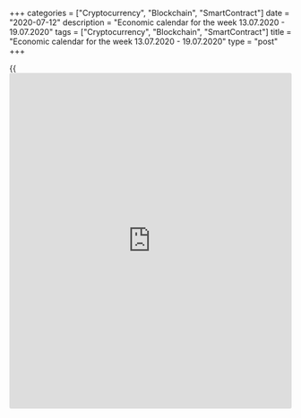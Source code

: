 +++
categories = ["Cryptocurrency", "Blockchain", "SmartContract"]
date = "2020-07-12"
description = "Economic calendar for the week 13.07.2020 - 19.07.2020"
tags = ["Cryptocurrency", "Blockchain", "SmartContract"]
title = "Economic calendar for the week 13.07.2020 - 19.07.2020"
type = "post"
+++

{{<iframe id="large-banner" src="https://www.bounty.group/#slide=7.0" width="100%" height="600" scrolling="no" style="border: 0px solid rgb(216, 221, 230); border-radius: 3px;">}}

July 12, 2020

July 12, 2020

Economic [calendar](https://www.fintechee.com/web-trader/) for the week 13.07.2020 – 19.07.2020Jana Kane

##  **Overview of the main events of the Forex economic [calendar](https://www.fintechee.com/web-trader/) for the
next trading week 13.07.2020 to 19.07.2020**

 **Trading on key Forex [news](https://www.letsplayfx.com/blog/forex-news-website/): we are expecting the publication of
important macro statistics from the UK, Germany, the US, the Eurozone,
China, Australia and New Zealand, as well as the results of the meeting
of the central banks of Canada, Japan, and the Eurozone.**

Confirmed new coronavirus cases in the US updated the [daily](https://www.fintecher.org/2020/03/03/forex-trading-daily-strategy/) high last
week at more than 60,000, according to Johns Hopkins University. In
total, more than 3.22 million people were infected in the United States
and more than 135,000 have already died from coronavirus. The American
stock indexes DJIA and S&P500 were under pressure again last week, but
on Friday ended the day in positive territory. The future of the US
companies is directly dependent on the resumption of economic activity.
But new outbreaks of coronavirus in the US are forcing some state
leaders to reintroduce restrictive measures.

Last week, the spot price of gold exceeded $1818.00 per ounce, which is
the highest mark since October 2009, confirming the prevailing
atmosphere of uncertain prospects for the economy and the stock market,
while [investor](https://www.fintechee.com/tutorial-for-forex-trading/investor-mode/)s fear the second quarantine period.

Next week, the three largest world central banks (Canada, Japan, the
Eurozone) will decide on the interest rate. Investors will also pay
attention to the publication of important macro data from the UK,
Germany, the US, the Eurozone, China, Australia, and New Zealand.

 _ **Traders should pay attention to the following significant
macroeconomic data expected next week:**_

 *** during the coming week new events may be added to the [calendar](https://www.fintechee.com/web-trader/) and
scheduled events may be canceled**

 ****** **GMT time**

###  **Monday, July 13**

No important macro statistics planned to be released. However, traders
should pay attention to the speech of the head of the Bank of England
Andrew Bailey, which will begin at 15:30 (GMT). Participants in
financial markets are expecting him to clarify the situation regarding
the further [policy](https://www.fintechee.com/policy/) of the British central bank in the context of
coronavirus and the slowdown of the British economy. Volatility during
his speech could rise sharply in the pound and the London FTSE index if
Andrew Bailey gives any hints of tightening or easing monetary [policy](https://www.fintechee.com/policy/).
He will probably also touch on the Brexit issue. As previously stated by
the previous head of the Bank of England Mark Carney, the no-deal exit
from the EU would be a “real economic shock”.

###  **Tuesday, July 14**

Bastille Day - national holiday in France. Banks in this country will be
closed, so trading volumes in the financial market during the European
session will be reduced.

###  **06:00 GBP UK GDP**

GDP is considered an indicator of the general state of the British
economy. A growing trend in GDP is considered positive for the GBP. UK
GDP was one of the highest in the world until 2016, when the Brexit
referendum was held. In the future, its growth slowed down, and with the
onset of the global coronavirus pandemic, the growth rate of British GDP
completely switched to negative territory.

The main factors that can force the Bank of England to keep rates low
are weak growth in GDP, the labor market, and low consumer spending. If
GDP data are weaker than expected, this will put even more downward
pressure on the pound. A strong GDP report will strengthen the pound.
According to the forecast, another decrease in UK GDP is expected in May
(after falling by -20.4% in April). This is a negative factor for the
GBP.

###  **06:00 EUR Harmonized Index of Consumer Prices  (HICP) in Germany
(final release)**

This index is published by the EU Statistical Office and calculated on
the basis of a statistical method agreed between all EU countries. It is
an indicator for assessing inflation used by the Governing Council of
the ECB to assess the level of price stability. A positive result
strengthens the EUR, a negative result weakens it.

In March, the HICP index (in annual [terms](https://www.fintechee.com/terms/)) grew by +1.3%, and in April -
by +0.8%. The preliminary estimate for June was +0.8%. The final value
for June is +0.5%. The euro is unlikely to react very positively to the
publication of this indicator. If the data turn out to be better than
the forecast and preliminary estimates, the euro may strengthen in the
short term. The growth is a positive factor for the euro. However, this
is still not enough to break the negative trend of the euro. Data
suggests low inflationary pressures in Germany.

###  **08:00 EUR Eurozone Bank Lending Survey**

This study of the state of the bank lending system is carried out  by
the EU financial experts 4 times a year. The main objective of the study
is to obtain expanded information on the conditions of bank lending in
the Eurozone.

The data obtained are used by the ECB management in making decisions on
the monetary [policy](https://www.fintechee.com/policy/) of the bank. This report may cause an increase in
volatility in the quotations of the euro and on the European stock
market at the time of its publication if it contains unexpected
conclusions regarding the lending conditions for businesses and
households in the Eurozone.

###  **09:00 EUR ZEW Institute Business Sentiment Index in Germany**

This index reflects the difference between the share of optimistic and
pessimistic [investor](https://www.fintechee.com/tutorial-for-forex-trading/investor-mode/)s, thus assessing the mood of [investor](https://www.fintechee.com/tutorial-for-forex-trading/investor-mode/)s and
business. The growth of the indicator and its positive value indicates
an optimistic attitude of [investor](https://www.fintechee.com/tutorial-for-forex-trading/investor-mode/)s, which is a bullish factor for the
EUR. Conversely, a decrease in the indicator and its negative value is a
negative factor for the EUR. In February, the indicator value was 8.7
(against 26.7 in January, 10.7 in December), and in March it was already
-49.5 (with a forecast of -23.4), although in April, May and June it
unexpectedly improved to 28.2, 51.0 and 63.4, respectively. Forecast:
the indicator value for July will be 60.0, which is likely to support
the euro in the short term. If the data turn out to be worse than the
forecast and the previous value, then the euro may decline.

###  **12:30 USD Core Consumer Price Index (ex food and energy)**

Core Consumer Price Index (Core CPI) determines the change in prices of
a selected basket of goods and services for a given period and is a key
indicator for assessing inflation and changing consumer preferences.
Food and energy are excluded from this indicator for a more accurate
estimate. A high result strengthens the US dollar, while a low result
weakens  it. In January, the value of the indicator was +0.2% (+2.3% in
annual [terms](https://www.fintechee.com/terms/)), in February +0.2% and +2.4% (in annual [terms](https://www.fintechee.com/terms/)), in March
-0.1% (+2.1% in annual [terms](https://www.fintechee.com/terms/)), in April -0.4% (+1.4% in annual [terms](https://www.fintechee.com/terms/)).
Forecast for June: +0.1% and +1.3% (in annual [terms](https://www.fintechee.com/terms/)), which indicates a
slight improvement in the situation after the index fell in March and
April. If the data for June is weaker than the forecast, then the dollar
will most likely respond with a short-term but strong decline. Data
better than forecast will strengthen the dollar.

###  **13:30 CHF Speech by SNB Chairman Thomas Jordan**

During his speech, the volatility of the CHF trade increases, and
traders are waiting for signals regarding further plans of the monetary
[policy](https://www.fintechee.com/policy/) of the SNB. The Central Bank of Switzerland has consistently
advocated for a soft monetary [policy](https://www.fintechee.com/policy/) in the country, and the national
currency has traditionally been considered "overvalued". Jordan’s tough
rhetoric will strengthen the franc. The soft tone of the speech and the
intention to continue the extra soft monetary [policy](https://www.fintechee.com/policy/) of the SNB will
negatively affect the franc.

###  **Wednesday, July 15**

###  **03:00 JPY Bank of Japan's decision on the interest rate. Bank of
Japan's press conference and monetary [policy](https://www.fintechee.com/policy/) comments**

The Bank of Japan will decide on the interest rate. Currently, the main
interest rate in Japan is in negative territory, amounting to -0.1%.
Most likely, the rate will remain the same. If it is reduced and goes
deeper into negative territory, such a decision will cause a sharp
decrease in the yen in the foreign exchange market and growth in the
Japanese stock market. In any case, during this period of time, a jump
in volatility is expected in trading on the yen and on the Asian
financial market.

In June, during its next meeting, the Bank of Japan left the deposit
rate at -0.1%, and the target level of 10-year bond yields at 0%, and
kept the annual target level of [ETF](https://www.fixpro.org/post/etf-liquidity/) purchases at 12 trillion yen. The
Bank of Japan has expanded its program of assistance to companies
affected by the virus to 110 trillion yen from 75 trillion yen. Under
this program, companies can receive loans without collateral and at a
zero interest rate. The goal of the program is to support commercial
companies whose bankruptcy rates have accelerated rapidly in Japan over
the past month, due to the coronavirus pandemic among other reasons. A
related statement from the Bank of Japan said the bank’s management will
continue to “increase the monetary base until inflation is stable above
2%.” “Without hesitation, we will take additional monetsry easing
measures if necessary,” the bank’s statement also said.

During the press conference, the head of the Bank of Japan Haruhiko
Kuroda will give comments on the monetary [policy](https://www.fintechee.com/policy/) of the bank. The Bank
of Japan continues to adhere to its super soft monetary [policy](https://www.fintechee.com/policy/). As
Kuroda has repeatedly stated before, “it is appropriate for Japan to
patiently continue the current soft monetary [policy](https://www.fintechee.com/policy/).” Markets usually
react actively to Kuroda's speeches. Surely, he will again touch upon
the topic of monetary [policy](https://www.fintechee.com/policy/) during his speech, which will cause
increased volatility not only in yen trading, but throughout the Asian
and world financial markets.

If the bank's leaders decide that the Japanese economy is stable, and
the momentum of inflation to the target level of 2% does not decrease,
then they will refrain from changing the [policy](https://www.fintechee.com/policy/).

###  **06:00 JPY Bank of Japan press conference**

During the press conference, head of the Bank of Japan Haruhiko Kuroda
will give comments on the monetary [policy](https://www.fintechee.com/policy/) of the bank. Despite earlier
measures taken by the bank to stimulate the Japanese economy, inflation
remains low, production and consumption are falling, which negatively
affects export-oriented Japanese producers. Markets usually react
actively to Kuroda's speeches. If he touches on the topic of monetary
[policy](https://www.fintechee.com/policy/) during his speech, volatility will increase not only in yen
trading, but also throughout the Asian and world financial markets.

###  **06:00 GBP Consumer Price Index. Core Consumer Price Index**

Consumer Price Index (CPI) reflects the dynamics of retail prices for a
group of goods and services that are part of the British consumer
basket. CPI is a key indicator of inflation. Its publication causes
active movement of the pound in the foreign exchange market, as well as
the London Stock Exchange Index FTSE100.

In the previous reporting month (in May), consumer inflation (in annual
[terms](https://www.fintechee.com/terms/)) grew by 0.5%.

Forecast for June: +0.5% (in annual [terms](https://www.fintechee.com/terms/)). This value is unlikely to
provide significant support to the pound. An indicator below the
forecast may trigger the weakening of the pound, as low inflation will
force the Bank of England to maintain a soft monetary [policy](https://www.fintechee.com/policy/).

Core CPI is published by the Office for National Statistics and
determines the change in prices of a selected basket of goods and
services (except food and energy) for a given period. It is a key
indicator for assessing inflation and changing consumer preferences. A
positive result strengthens the GBP, a negative result weakens it.

In May, Core CPI (in annual [terms](https://www.fintechee.com/terms/)) grew by +1.2%. It is likely that the
publication of the indicator will positively affect the pound if its
value is higher than the forecast and the previous value. Forecast for
June: +1.3% (in annual [terms](https://www.fintechee.com/terms/)). An indicator below the forecast and / or
previous values ​​can trigger the weakening of the pound.

###  **14:00 CAD Bank of Canada's interest rate decision. Bank of
Canada's accompanying statement**

The Bank of Canada will decide on the interest rate. In March, the bank
lowered the rate 3 times, bringing it to the level of 0.25%, to mitigate
the economic damage from the pandemic of the novel coronavirus.

In a companion statement, the Central Bank of Canada stated that this
"decision is aimed at supporting the financial system, which plays a
central role in lending to the economy, as well as creating the
foundation that will allow the economy to return to normal." A press
release of the central bank also said that the spread of coronavirus and
a sharp drop in world oil prices in the aggregate are putting serious
pressure on Canadians and the Canadian economy.

"I will not argue about describing these actions as QE," said Stephen
Poloz, the head of the Bank of Canada at that time (since June 3, 2020,
this post has been held by Tiff Macklem). If the government bond market
"does not work smoothly, with a narrow spread of supply and demand, then
the rest of the system also does not work as it should," said Poloz,
explaining the need for QE.

Initially, at least 5 billion Canadian dollars per week will be
allocated for these purposes (purchase conditions will be adjusted to
reflect the changing situation).

Quantitative easing and a significant reduction in interest rates should
help weaken the national currency.

The consequences of coronavirus on the Canadian economy and the
country's labor market (in March, unemployment rose to 7.8% from 5.6% in
February, and the number of employees, according to Statistics Canada,
decreased by 1.01 million people), as well as weak housing market are
putting pressure on the Bank of Canada to further soften its monetary
[policy](https://www.fintechee.com/policy/).

Nevertheless, it is expected that at a meeting on Wednesday the Bank of
Canada will maintain an interest rate of 0.25%.

Tough tone of the Bank of Canada's accompanying statement regarding
rising inflation and the prospects for further monetary tightening will
trigger a strengthening of the Canadian dollar. If the Bank of Canada
signals a soft monetary [policy](https://www.fintechee.com/policy/), the Canadian currency will decline.

###  **14:00 CAD Bank of Canada Monetary Policy Report**

The Bank of Canada's Monetary Policy Committee will issue a regular
quarterly report on current monetary [policy](https://www.fintechee.com/policy/) issues containing
information on changes in monetary [policy](https://www.fintechee.com/policy/). In this report,
representatives of the Bank of Canada will explain the bank’s position
and assess the current economic situation in the country. The harsh tone
of the report will cause the strengthening of the Canadian dollar. If
signals from the Bank of Canada extend the period of soft monetary
[policy](https://www.fintechee.com/policy/), the Canadian currency will decline.

###  **15:15 CAD Bank of Canada's press conference**

During the press conference, the head of the Bank of Canada Tiff Macklem
will explain the position of the bank and assess the current economic
situation in the country. If the tone of his speech is tough in relation
to the monetary [policy](https://www.fintechee.com/policy/) of the Bank of Canada, the Canadian dollar will
strengthen in the foreign exchange market. If Macklem favors maintaining
a soft monetary [policy](https://www.fintechee.com/policy/), the Canadian currency will decline. In any case,
during his speech, high volatility in the CAD quotes is expected.

###  **22:45 NZD CPI (Consumer Price Index) for the 2nd quarter**

Consumer Price Index (CPI) is a key indicator for assessing inflation
that reflects the dynamics of retail prices for a group of goods and
services that are part of the consumer basket. A positive result
strengthens the NZD, a negative result weakens it. Forecast: +0.4%
(versus +0.8% in the 1st quarter, +0.5% in the 4th quarter, +0.7% in the
3rd quarter). A relative decrease in the indicator may adversely affect
the NZD quotes. In annual [terms](https://www.fintechee.com/terms/), CPI grew in the 2nd quarter, as
expected, by +2.1% (against +2.5% in the 1st quarter, +1.9% in the 4th
quarter, +1.5% in 3rd quarter). Data worse than forecast will negatively
affect the NZD.

###  **Thursday, July 16**

###  **01:30 AUD Employment rate. Unemployment rate**

Employment rates reflect the monthly change in the number of Australian
citizens employed. The growth of the indicator has a positive effect on
consumer spending, which stimulates economic growth. A high value is a
positive factor for the AUD, and a low value is negative. Forecast: in
June, the number of employed Australian citizens decreased by another
100,000 (after rising in March by 5,900 and falling in April by 594,300
and in May - by 227,700).

Also at the same time, the Australian Bureau of Statistics will publish
a report on the unemployment rate - an indicator that estimates the
share of the unemployed to the total number of able-bodied citizens. The
growth rate indicates a weak labor market, which leads to a weakening of
the national economy. The decline is a positive factor for the AUD.
Forecast: unemployment in Australia in June was at the level of 7.0%
(against 6.2% in April, 5.2% in March, 5.1% in February). In general,
the indicators can be described as negative. However, in other large
economies, the labor market has deteriorated on an even larger scale due
to coronavirus.

The RBA's leaders have repeatedly stated that in addition to the
situation in international trade, the Australian economy and central
bank monetary [policy](https://www.fintechee.com/policy/) plans are influenced by the level of debts and
household expenses, the growth of workers' salaries, as well as the
state of the country's labor market.

In March 2020, the RB of Australia lowered its key interest rate by
0.50% to a new record low of 0.25% due to coronavirus, which was the 5th
rate cut in the last year. According to the RBA leaders, an unemployment
rate of 4.5% or lower is needed to increase wages and accelerate
inflation to the target range. Unemployment in the country is not
declining, and the return of inflation to the middle of the target range
of 2-3% is not even on a distant horizon.

The AUD is unlikely to respond positively to the publication of data
from the country's labor market. If the values ​​of the indicators turn
out to be worse than the forecast, then the Australian dollar may
decrease significantly in the short term. Data better than forecast will
strengthen the AUD in the short term.

###  **02:00 CNY Q2 China's GDP**

The National Bureau of Statistics of China will present data on GDP
growth in the 2nd quarter.

In the 1st quarter of China's GDP decreased by -9.8% (-6.8% in annual
[terms](https://www.fintechee.com/terms/)), in the 3rd and 4th quarters of 2019 GDP growth was +1.5% and
+6.0%, respectively. Chinese GDP is expected to decline in the 2nd
quarter of 2020 by -9.9 %% (-6.5% year on year).

China is the largest buyer of commodities and a supplier to the global
commodity market of finished products of a wide range. China's economy
is the second largest in the world after the American one. Therefore,
the publication of important macroeconomic indicators from China can
have a strong impact on the entire financial market.

The relative decline in GDP may negatively affect the yuan quotes, as
well as the prices of commodity currencies and currencies of the Asia-
Pacific region, as may indicate a slowdown in the Chinese economy.

The growth of the indicator will positively affect the Chinese yuan, as
well as the world, primarily Asian stock indices, as well as commodity
currencies, such as New Zealand and Australian dollars. China is the
largest trade and economic partner of Australia and New Zealand and a
buyer of commodities from these countries.

Therefore, negative macro statistics from China may also negatively
affect the quotes of these commodity currencies.

###  **06:00 GBP Report on the average wages of the British citizens
over the past 3 months. Unemployment rate**

Every month, the UK Office for National Statistics (ONS) publishes an
average earnings report that includes the period for the last 3 months,
with and without bonuses.

This report is a key short-term indicator of the dynamics of changes in
the level of wages of employees in the UK. Wages growth is a positive
factor for the GBP, and a low indicator value is negative. Forecast: the
July report suggests that the average wages with bonuses have grown over
the past 3 months (March-May) by 1.4% (against +1.0%, +2.4%, +2.8% ,
+3.1%, +2.9%, +3.2%, +3.2% in previous periods); without bonuses - by
1.9% (against +1.7%, +2.7%, +2.9%, +3.1%, +3.2%, +3.4%, +3.5 % in
previous periods). These are still positive data despite the fact that
they are below average values. If the data is better than expected, the
pound is likely to strengthen in the foreign exchange market.

Also at this time, the office publishes data on unemployment in the UK.
Over the 3 months from March to May, unemployment is expected to be at
4.7% (against 3.9%, 4.0%, 3.9% and 3.8% in previous periods). Since
2012, the UK unemployment rate has been steadily declining (from 8.0% in
September 2012). This is a positive factor for the pound, however,
unemployment growth over the last reporting period is a negative factor.

If the data from the UK labor market turn out to be worse than the
forecast and / or the previous value, then the pound will be under
pressure.

In any case, at the time of publication of data from the British labor
market, volatility is expected to increase in pound quotes and on the
London Stock Exchange.

###  **11:45 EUR ECB's decision on the interest rates**

The ECB will publish its decision on the key rate and deposit rate. The
ECB's tough stance on inflation and the level of key interest rates
helps strengthen the euro, while the soft stance and lower interest
rates weaken the euro. In September 2019, the European Central Bank
lowered its key interest rate on deposits by 0.1% to -0.5% and began
buying bonds by 20 billion euros per month, renewing the so-called
quantitative easing program.

At a subsequent press conference, the former president of the European
Central Bank Mario Draghi said that the balance of risks for the
economic outlook of the Eurozone “is still shifted in the negative
direction”, implying the possibility of additional stimulation if
necessary.

The ECB's rate cut in September was the first since March 2016, and
“until inflation complies” with the target level, which is slightly
below 2%, the rate will remain low. Now inflation in the Eurozone is
stubbornly remaining around 1%, and the ECB's new forecasts on rates and
the QE program can be seen as a signal of a tendency to further soften
the [policy](https://www.fintechee.com/policy/).

After Brexit, the escalation of trade conflicts and factors of political
instability in the Eurozone are the main threats to the European
economy.

Speaking earlier in the European Parliament, Christine Lagarde, who in
November became the new president of the European Central Bank, said the
stimulus measures of the ECB monetary [policy](https://www.fintechee.com/policy/) continue to have a
beneficial effect on the economy of the Eurozone. “I agree with the ECB
Governing Council that a stimulating monetary [policy](https://www.fintechee.com/policy/) will remain
appropriate for a long period of time,” Lagarde said.

An additional factor that could put pressure on the ECB towards further
easing of monetary [policy](https://www.fintechee.com/policy/) was the coronavirus pandemic. Back in March,
the ECB signaled the possibility of easing the [policy](https://www.fintechee.com/policy/), and the bank
representative admitted that the bank's management may lower already
negative interest rates even lower.

It is likely that following the meeting of the ECB, the key interest
rate will remain at the same level of 0%. The ECB deposit rate for
commercial banks is also likely to remain at -0.5%. At the same time, it
is highly likely that at this meeting the ECB will announce a new
program to stimulate the economy.

###  **12:30 EUR ECB's press conference**

During the press conference, a surge in volatility is possible not only
in euro quotes, but also across the entire financial market, if the ECB
leaders make an unexpected statement. Similar previous decisions by the
ECB on interest rates and subsequent press conferences moved the euro by
3-5% in a short time. The ECB executives will assess the current
economic situation in the Eurozone and comment on the ECB's decision on
rates.

The soft tone of the statements will have a negative impact on the euro.
And, on the contrary, the tough tone of the speech of the
representatives of the ECB leaders regarding the monetary [policy](https://www.fintechee.com/policy/) of the
central bank will strengthen the euro.

###  **12:30 USD Initial jobless claims in the US over the past week.
Retail sales (ex autos). Retail Control Group**

The situation on the country's labor market is still deteriorating. Back
in February, the value of initial jobless claims was within its average
values ​​of 193-252 thousand. However, then the situation began to
deteriorate sharply. Over the week of March 22-28, 6.9 million claims
were submitted, then 6.606 million claims, shocking observers and market
participants. A similar indicator published last Thursday (for the week
of June 28-July 03) came out with a value of 1.344 million claims.

The US Department of Labor data published in early May showed an
increase in unemployment in the country to the level of 14.7%.
Economists attribute this to the coronavirus, which has damaged the US
economy. Many US companies announced layoffs, and authorities ordered
non-vital companies to close their offices and stores in the wake of the
coronavirus epidemic. Current weekly growth rates of applications far
exceed the previous record level of 695,000, reached in October 1982.
Then the number of initial claims filed in four weeks was 2.7 million.

This indicator reflects the state of the labor market. An increase in
value negatively affects consumption and economic growth. Under normal
conditions, a high result weakens the US dollar, while a low one
strengthens it. However, in the current environment (the coronavirus
pandemic and a sharp economic slowdown), the reaction of market
participants to the publication of this report by the US Department of
Labor can be completely unpredictable.

 **Retail sales (ex autos). Retail Control Group**

This report (Core Retail Sales Ex Autos) reflects the total sales of
retailers of all sizes and types, with the exception of car dealerships.
The change in retail sales is a major indicator of consumer spending.
The report is leading, and in the future the data can be greatly
revised. A high result strengthens the US dollar, a low one weakens it.
A relative decrease in the indicator may have a short-term negative
impact on the dollar, and an increase in the indicator will positively
affect the USD. In the previous month (May), the indicator increased by
+12.4% (against a decrease of -17.2% in April, -4.5% in March, -0.4% in
February).

Retail sales are the main indicator of consumer spending in the United
States showing changes in retail sales. The Retail Control Group measure
measures the volume of the entire retail industry and is used to
calculate price indices for most products. A strong result strengthens
the US dollar, and vice versa, a weak report weakens the dollar. A
slight increase in indicators is unlikely to give acceleration to the
growth of the dollar. Data is worse than the previous period (+11% in
May, -15.3% in April, +1.7% in March, 0.0% in January and February) will
negatively affect the dollar in the short term.

###  **Friday, July 17**

###  **00:00** **EUR Special European Council**

This summit will gather finance ministers and EU leaders. The purpose of
this summit will be to discuss the situation in the global economy and a
plan to save Greece from the debt crisis. The summit will last all day.
After the summit, an official statement is published on the objectives
and results of the meeting, which may have an impact on European and
global financial markets.

###  **12:30 CAD Retail Sales Index**

The Retail Sales Index is published monthly by Statistics Canada and
estimates total retail sales. The index is often considered an indicator
of consumer confidence and reflects the state of the retail sector in
the near future. Index growth is usually a positive factor for the CAD;
a decrease in the indicator will negatively affect the CAD. Previous
index value (for April): 19.1% (after -26.4% in March). If the data for
May is weaker than the previous value, the CAD may drop sharply in the
short term.

###  **14:00 USD University of Michigan Consumer Confidence Index
(preliminary release)**

This indicator reflects the confidence of American consumers in the
economic development of the country. A high level indicates economic
growth, while a low one indicates stagnation. Previous indicator values:
99.8 in January, 101.1 in February, 89.1 in March, 71.8 in April, 72.3
in May, 78.1 in June. An increase in the indicator will strengthen the
USD, and a decrease in the value will weaken the dollar. It is expected
that this indicator will be released in July with a value of 80.0. There
is a tendency toward the recovery the growth rate, which is a positive
factor for the USD. Data worse than forecast may negatively affect the
dollar in the short term.

## Price chart of EURUSD in real time mode

![Economic [calendar](https://www.fintechee.com/web-trader/) for the week 13.07.2020 – 19.07.2020][1]

The content of this article reflects the author’s opinion and does not
necessarily reflect the official position of LiteForex. The material
published on this page is provided for informational purposes only and
should not be considered as the provision of investment advice for the
purposes of Directive 2004/39/EC.

Rate this article:

{{value}}

( {{count}} {{title}} )

   1. cdn.liteforex.com/cache/uploads/blog_post/blog_posts/liteforex-blog-preview-trading-[calendar](https://www.fintechee.com/web-trader/)1.png?q=75&w=1000&s=5f58bc1c1a4fe91f8438690ebcf2271f